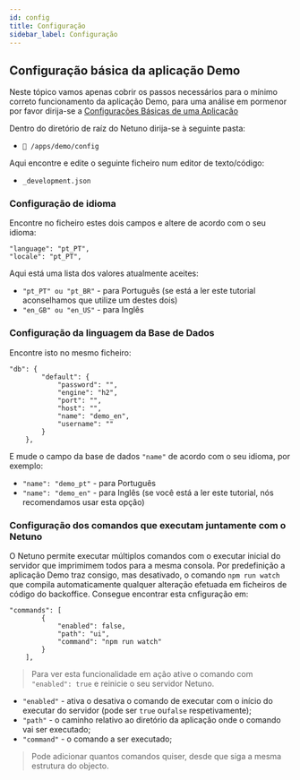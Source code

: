 ```yaml
---
id: config
title: Configuração
sidebar_label: Configuração
---
```


## Configuração básica da aplicação Demo

Neste tópico vamos apenas cobrir os passos necessários para o mínimo correto funcionamento da aplicação Demo, para uma análise em pormenor por favor dirija-se a [Configurações Básicas de uma Aplicação](../../explore/configuration)

Dentro do diretório de raíz do Netuno dirija-se à seguinte pasta:

* `📂 /apps/demo/config`

Aqui encontre e edite o seguinte ficheiro num editor de texto/código:

* `_development.json`

### Configuração de idioma

Encontre no ficheiro estes dois campos e altere de acordo com o seu idioma:

```
"language": "pt_PT",
"locale": "pt_PT", 
```
Aqui está uma lista dos valores atualmente aceites:

* ```"pt_PT" ou "pt_BR"``` - para Português (se está a ler este tutorial aconselhamos que utilize um destes dois)
* ```"en_GB" ou "en_US"``` - para Inglês

### Configuração da linguagem da Base de Dados

Encontre isto no mesmo ficheiro:

```
"db": {
        "default": {
            "password": "",
            "engine": "h2",
            "port": "",
            "host": "",
            "name": "demo_en",
            "username": ""
        }
    },
```

E mude o campo da base de dados ```"name"``` de acordo com o seu idioma, por exemplo:

* ```"name": "demo_pt"``` - para Português
* ```"name": "demo_en"``` - para Inglês (se você está a ler este tutorial, nós recomendamos usar esta opção)

### Configuração dos comandos que executam juntamente com o Netuno

O Netuno permite executar múltiplos comandos com o executar inicial do servidor que imprimimem todos para a mesma consola. Por predefinição a aplicação Demo traz consigo, mas desativado, o comando ``` npm run watch ``` que compila automaticamente qualquer alteração efetuada em ficheiros de código do backoffice.
Consegue encontrar esta cnfiguração em:

```
"commands": [
        {
            "enabled": false,
            "path": "ui",
            "command": "npm run watch"
        }
    ],
```

> Para ver esta funcionalidade em ação ative o comando com `"enabled": true` e reinicie o seu servidor Netuno. 

* ```"enabled"``` - ativa o desativa o comando de executar com o início do executar do servidor (pode ser ```true``` ou```false``` respetivamente);
* ```"path"``` - o caminho relativo ao diretório da aplicação onde o comando vai ser executado;
* ```"command"``` - o comando a ser executado;

>Pode adicionar quantos comandos quiser, desde que siga a mesma estrutura do objecto.